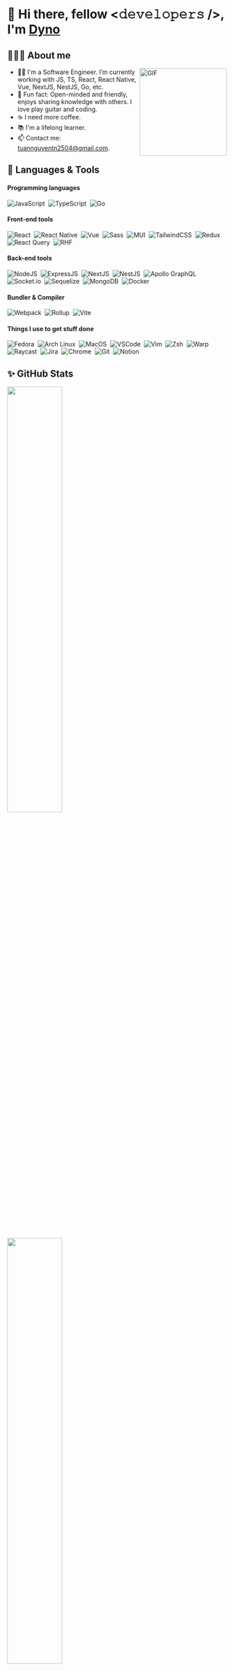 # 👋 Hi there, fellow <𝚍𝚎𝚟𝚎𝚕𝚘𝚙𝚎𝚛𝚜 />, I'm [Dyno](https://github.com/dynognuyen)

## 👨🏻‍💻 About me

<img align="right" alt="GIF" height="200px" src="https://media.giphy.com/media/ES4Vcv8zWfIt2/giphy.gif" />

- 👨‍💻 I'm a Software Engineer. I’m currently working with JS, TS, React, React Native, Vue, NextJS, NestJS, Go, etc.
- 🥹 Fun fact: Open-minded and friendly, enjoys sharing knowledge with others. I love play guitar and coding.
- ☕ I need more coffee.
- 📚 I'm a lifelong learner.
- 📫 Contact me: [tuannguyentn2504@gmail.com](mailto:tuannguyentn2504@gmail.com).

## 🚀 Languages & Tools

<!-- https://shields.io/badges -->
<!-- https://simpleicons.org/ -->

#### Programming languages

![JavaScript](https://img.shields.io/badge/JavaScript-171c28?logo=javascript)&nbsp;
![TypeScript](https://img.shields.io/badge/TypeScript-171c28?logo=typescript)&nbsp;
![Go](https://img.shields.io/badge/Go-171c28?logo=go)

#### Front-end tools

![React](https://img.shields.io/badge/React-171c28?logo=react)&nbsp;
![React Native](https://img.shields.io/badge/React_Native-171c28?logo=react)&nbsp;
![Vue](https://img.shields.io/badge/Vue-171c28?logo=vue.js)&nbsp;
![Sass](https://img.shields.io/badge/Sass-171c28?logo=sass)&nbsp;
![MUI](https://img.shields.io/badge/MUI-171c28?logo=mui)&nbsp;
![TailwindCSS](https://img.shields.io/badge/TailwindCSS-171c28?logo=tailwindcss)&nbsp;
![Redux](https://img.shields.io/badge/Redux-171c28?logo=redux&logoColor=764abc)&nbsp;
![React Query](https://img.shields.io/badge/TanStack_Query-171c28?logo=reactquery)&nbsp;
![RHF](https://img.shields.io/badge/React_Hook_Form-171c28?logo=reacthookform)

#### Back-end tools

![NodeJS](https://img.shields.io/badge/NodeJS-171c28?logo=node.js)&nbsp;
![ExpressJS](https://img.shields.io/badge/ExpressJS-171c28?logo=express&logoColor=f7df1e)&nbsp;
![NextJS](https://img.shields.io/badge/NextJS-171c28?logo=next.js)&nbsp;
![NestJS](https://img.shields.io/badge/NestJS-171c28?logo=nestjs&logoColor=e0234e)&nbsp;
![Apollo GraphQL](https://img.shields.io/badge/Apollo_GraphQL-171c28?logo=graphql&logoColor=e10098)&nbsp;
![Socket.io](https://img.shields.io/badge/Socket.io-171c28?logo=socket.io)&nbsp;
![Sequelize](https://img.shields.io/badge/Sequelize-171c28?logo=sequelize)&nbsp;
![MongoDB](https://img.shields.io/badge/MongoDB-171c28?logo=mongodb)&nbsp;
![Docker](https://img.shields.io/badge/Docker-171c28?logo=docker)

#### Bundler & Compiler

![Webpack](https://img.shields.io/badge/Webpack-171c28?logo=webpack)&nbsp;
![Rollup](https://img.shields.io/badge/Rollup-171c28?logo=rollup.js)&nbsp;
![Vite](https://img.shields.io/badge/Vite-171c28?logo=vite)

#### Things I use to get stuff done

![Fedora](https://img.shields.io/badge/Fedora-171c28?logo=fedora)&nbsp;
![Arch Linux](https://img.shields.io/badge/Arch_Linux-171c28?logo=archlinux)&nbsp;
![MacOS](https://img.shields.io/badge/MacOS-171c28?logo=apple)&nbsp;
![VSCode](https://img.shields.io/badge/VSCode-171c28?logo=visualstudiocode&logoColor=007acc)&nbsp;
![Vim](https://img.shields.io/badge/Vim_&_Neovim-171c28?logo=neovim)&nbsp;
![Zsh](https://img.shields.io/badge/Zsh-171c28?logo=zsh)&nbsp;
![Warp](https://img.shields.io/badge/Warp-171c28?logo=warp)&nbsp;
![Raycast](https://img.shields.io/badge/Raycast-171c28?logo=raycast)&nbsp;
![Jira](https://img.shields.io/badge/Jira-171c28?logo=jira&logoColor=0052cc)&nbsp;
![Chrome](https://img.shields.io/badge/Google_Chrome-171c28?logo=googlechrome)&nbsp;
![Git](https://img.shields.io/badge/Git-171c28?logo=git)&nbsp;
![Notion](https://img.shields.io/badge/Notion-171c28?logo=notion)

## ✨ GitHub Stats

<img width="50%" src="https://github-readme-stats.vercel.app/api?username=dynonguyen&theme=radical&include_all_commits=true&count_private=true&show_icons=true&bg_color=141321&hide_border=true&hide_title=true" />

<img width="50%" src="https://streak-stats.demolab.com?user=dynonguyen&theme=radical&hide_border=true" />

![Dyno's Github Activity Graph](https://github-readme-activity-graph.vercel.app/graph?username=dynonguyen&custom_title=Dyno%27s%20GitHub%20Activity%20Graph&bg_color=0D1117&color=B9346D&line=B9346D&point=B9346D&area_color=FFFFFF&title_color=FFFFFF&area=true&hide_border=true)

---

**Last edited on:** 09/06/2024
